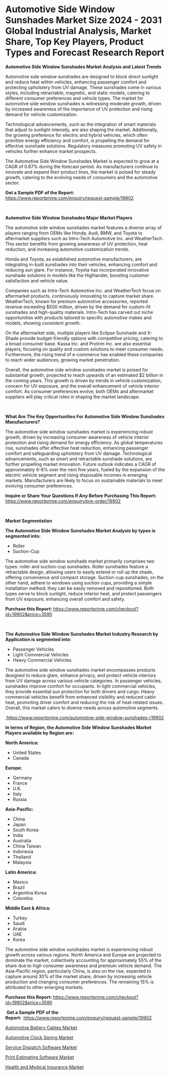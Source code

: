 <p><h1>Automotive Side Window Sunshades Market Size 2024 - 2031 Global Industrial Analysis, Market Share, Top Key Players, Product Types and Forecast Research Report</h1></p><p><strong>Automotive Side Window Sunshades Market Analysis and Latest Trends</strong></p>
<p><p>Automotive side window sunshades are designed to block direct sunlight and reduce heat within vehicles, enhancing passenger comfort and protecting upholstery from UV damage. These sunshades come in various styles, including retractable, magnetic, and static models, catering to different consumer preferences and vehicle types. The market for automotive side window sunshades is witnessing moderate growth, driven by increased awareness of the importance of UV protection and rising demand for vehicle customization. </p><p>Technological advancements, such as the integration of smart materials that adjust to sunlight intensity, are also shaping the market. Additionally, the growing preference for electric and hybrid vehicles, which often prioritize energy efficiency and comfort, is propelling the demand for effective sunshade solutions. Regulatory measures promoting UV safety in vehicles further enhance market prospects.</p><p>The Automotive Side Window Sunshades Market is expected to grow at a CAGR of 0.67% during the forecast period. As manufacturers continue to innovate and expand their product lines, the market is poised for steady growth, catering to the evolving needs of consumers and the automotive sector.</p></p>
<p><strong>Get a Sample PDF of the Report:&nbsp;</strong> <a href="https://www.reportprime.com/enquiry/request-sample/19902?utm_campaign=31&utm_medium=2&utm_source=Github&utm_content=ia&utm_term=23112024&utm_id=automotive-side-window-sunshades">https://www.reportprime.com/enquiry/request-sample/19902</a></p>
<p>&nbsp;</p>
<p><strong>Automotive Side Window Sunshades Major Market Players</strong></p>
<p><p>The automotive side window sunshades market features a diverse array of players ranging from OEMs like Honda, Audi, BMW, and Toyota to aftermarket suppliers such as Intro-Tech Automotive Inc. and WeatherTech. This sector benefits from growing awareness of UV protection, heat reduction, and increasing automotive customization trends.</p><p>Honda and Toyota, as established automotive manufacturers, are integrating in-built sunshades into their vehicles, enhancing comfort and reducing sun glare. For instance, Toyota has incorporated innovative sunshade solutions in models like the Highlander, boosting customer satisfaction and vehicle value.</p><p>Companies such as Intro-Tech Automotive Inc. and WeatherTech focus on aftermarket products, continuously innovating to capture market share. WeatherTech, known for premium automotive accessories, reported revenue exceeding $500 million, driven by the demand for custom-fit sunshades and high-quality materials. Intro-Tech has carved out niche opportunities with products tailored to specific automotive makes and models, showing consistent growth.</p><p>On the aftermarket side, multiple players like Eclipse Sunshade and X-Shade provide budget-friendly options with competitive pricing, catering to a broad consumer base. Kassa Inc. and Protrim Inc. are also essential players, focusing on quality and custom solutions to meet consumer needs. Furthermore, the rising trend of e-commerce has enabled these companies to reach wider audiences, growing market penetration.</p><p>Overall, the automotive side window sunshades market is poised for substantial growth, projected to reach upwards of an estimated $2 billion in the coming years. This growth is driven by trends in vehicle customization, concern for UV exposure, and the overall enhancement of vehicle interior comfort. As consumer preferences evolve, both OEMs and aftermarket suppliers will play critical roles in shaping the market landscape.</p></p>
<p>&nbsp;</p>
<p><strong>What Are The Key Opportunities For Automotive Side Window Sunshades Manufacturers?</strong></p>
<p><p>The automotive side window sunshades market is experiencing robust growth, driven by increasing consumer awareness of vehicle interior protection and rising demand for energy efficiency. As global temperatures rise, sunshades offer effective heat reduction, enhancing passenger comfort and safeguarding upholstery from UV damage. Technological advancements, such as smart and retractable sunshade solutions, are further propelling market innovation. Future outlook indicates a CAGR of approximately 6-8% over the next five years, fueled by the expansion of the electric vehicle segment and rising disposable incomes in emerging markets. Manufacturers are likely to focus on sustainable materials to meet evolving consumer preferences.</p></p>
<p><strong>Inquire or Share Your Questions If Any Before Purchasing This Report:</strong> <a href="https://www.reportprime.com/enquiry/pre-order/19902?utm_campaign=31&utm_medium=2&utm_source=Github&utm_content=ia&utm_term=23112024&utm_id=automotive-side-window-sunshades">https://www.reportprime.com/enquiry/pre-order/19902</a></p>
<p>&nbsp;</p>
<p><strong>Market Segmentation</strong></p>
<p><strong>The Automotive Side Window Sunshades Market Analysis by types is segmented into:</strong></p>
<p><ul><li>Roller</li><li>Suction-Cup</li></ul></p>
<p><p>The automotive side window sunshade market primarily comprises two types: roller and suction-cup sunshades. Roller sunshades feature a retractable design, allowing users to easily extend or roll up the shade, offering convenience and compact storage. Suction-cup sunshades, on the other hand, adhere to windows using suction cups, providing a simple installation method; they can be easily removed and repositioned. Both types serve to block sunlight, reduce interior heat, and protect passengers from UV exposure, enhancing overall comfort and safety.</p></p>
<p><strong>Purchase this Report:&nbsp;</strong><a href="https://www.reportprime.com/checkout?id=19902&price=3590&utm_campaign=31&utm_medium=2&utm_source=Github&utm_content=ia&utm_term=23112024&utm_id=automotive-side-window-sunshades">https://www.reportprime.com/checkout?id=19902&price=3590</a></p>
<p>&nbsp;</p>
<p><strong>The Automotive Side Window Sunshades Market Industry Research by Application is segmented into:</strong></p>
<p><ul><li>Passenger Vehicles</li><li>Light Commercial Vehicles</li><li>Heavy Commercial Vehicles</li></ul></p>
<p><p>The automotive side window sunshades market encompasses products designed to reduce glare, enhance privacy, and protect vehicle interiors from UV damage across various vehicle categories. In passenger vehicles, sunshades improve comfort for occupants. In light commercial vehicles, they provide essential sun protection for both drivers and cargo. Heavy commercial vehicles benefit from enhanced visibility and reduced cabin heat, promoting driver comfort and reducing the risk of heat-related issues. Overall, this market caters to diverse needs across automotive segments.</p></p>
<p><a href="https://www.reportprime.com/automotive-side-window-sunshades-r19902?utm_campaign=31&utm_medium=2&utm_source=Github&utm_content=ia&utm_term=23112024&utm_id=automotive-side-window-sunshades">&nbsp;https://www.reportprime.com/automotive-side-window-sunshades-r19902</a></p>
<p><strong>In terms of Region, the Automotive Side Window Sunshades Market Players available by Region are:</strong></p>
<p>
    <p> <strong> North America: </strong>
        <ul>
            <li>United States</li>
            <li>Canada</li>
        </ul>
        </p> 
    <p> <strong> Europe: </strong>
        <ul>
            <li>Germany</li>
            <li>France</li>
            <li>U.K.</li>
            <li>Italy</li>
            <li>Russia</li>
        </ul>
        </p> 
    <p> <strong> Asia-Pacific: </strong>
        <ul>
            <li>China</li>
            <li>Japan</li>
            <li>South Korea</li>
            <li>India</li>
            <li>Australia</li>
            <li>China Taiwan</li>
            <li>Indonesia</li>
            <li>Thailand</li>
            <li>Malaysia</li>
        </ul>
        </p> 
    <p> <strong> Latin America: </strong>
        <ul>
            <li>Mexico</li>
            <li>Brazil</li>
            <li>Argentina Korea</li>
            <li>Colombia</li>
        </ul>
        </p> 
    <p> <strong> Middle East & Africa: </strong>
        <ul>
            <li>Turkey</li>
            <li>Saudi</li>
            <li>Arabia</li>
            <li>UAE</li>
            <li>Korea</li>
        </ul>
    </p>
    </p>
<p><p>The automotive side window sunshades market is experiencing robust growth across various regions. North America and Europe are projected to dominate the market, collectively accounting for approximately 55% of the share due to high consumer awareness and premium vehicle demand. The Asia-Pacific region, particularly China, is also on the rise, expected to capture around 30% of the market share, driven by increasing vehicle production and changing consumer preferences. The remaining 15% is attributed to other emerging markets.</p></p>
<p><strong>Purchase this Report: </strong><a href="https://www.reportprime.com/checkout?id=19902&price=3590&utm_campaign=31&utm_medium=2&utm_source=Github&utm_content=ia&utm_term=23112024&utm_id=automotive-side-window-sunshades">https://www.reportprime.com/checkout?id=19902&price=3590</a></p>
<p>&nbsp;<strong>Get a Sample PDF of the Report:&nbsp;&nbsp;</strong><a href="https://www.reportprime.com/enquiry/request-sample/19902?utm_campaign=31&utm_medium=2&utm_source=Github&utm_content=ia&utm_term=23112024&utm_id=automotive-side-window-sunshades">https://www.reportprime.com/enquiry/request-sample/19902</a></p>
<p><strong></strong></p>
<p><p><a href="https://github.com/rahu1506/Market-Research-Report-List-6/blob/main/automotive-battery-cables-market.md?utm_campaign=31&utm_medium=2&utm_source=Github&utm_content=ia&utm_term=23112024&utm_id=automotive-side-window-sunshades">Automotive Battery Cables Market</a></p><p><a href="https://github.com/FassouRP/Market-Research-Report-List-6/blob/main/automotive-clock-spring-market.md?utm_campaign=31&utm_medium=2&utm_source=Github&utm_content=ia&utm_term=23112024&utm_id=automotive-side-window-sunshades">Automotive Clock Spring Market</a></p><p><a href="https://www.linkedin.com/pulse/booming-service-dispatch-software-market-sector-analysis-growth-r6ugc?utm_campaign=31&utm_medium=2&utm_source=Github&utm_content=ia&utm_term=23112024&utm_id=automotive-side-window-sunshades">Service Dispatch Software Market</a></p><p><a href="https://www.linkedin.com/pulse/print-estimating-software-market-analysis-report-2024-2031-msycf?utm_campaign=31&utm_medium=2&utm_source=Github&utm_content=ia&utm_term=23112024&utm_id=automotive-side-window-sunshades">Print Estimating Software Market</a></p><p><a href="https://issuu.com/reportprime-2/docs/health-and-medical-insurance-market_4e9a23fdee10d2?utm_campaign=31&utm_medium=2&utm_source=Github&utm_content=ia&utm_term=23112024&utm_id=automotive-side-window-sunshades">Health and Medical Insurance Market</a></p></p>